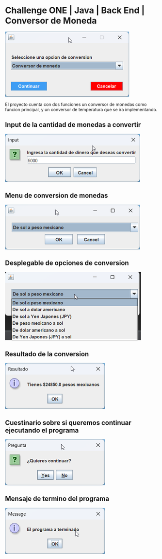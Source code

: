 # Challenge ONE | Java | Back End | Conversor de Moneda

![Imagen del menu principal](https://raw.githubusercontent.com/JoseRosso26/challenge-one-conversor-latam/master/imagenes/menu%20principal.png)

El proyecto cuenta con dos funciones un conversor de monedas como funcion principal, y un conversor de temperatura
que se ira implementando.

## Input de la cantidad de monedas a convertir

![Input de la cantidad de monedas a convertir](https://raw.githubusercontent.com/JoseRosso26/challenge-one-conversor-latam/master/imagenes/entrada%20de%20datos%20conversor%20de%20monedas.png)

## Menu de conversion de monedas

![Menu de conversion de monedas](https://raw.githubusercontent.com/JoseRosso26/challenge-one-conversor-latam/master/imagenes/menu%20de%20conversion.png)

## Desplegable de opciones de conversion

![Desplegable de opciones de conversion](https://raw.githubusercontent.com/JoseRosso26/challenge-one-conversor-latam/master/imagenes/desplegable%20de%20opciones%20de%20conversion%20de%20monedas.png)

## Resultado de la conversion

![Resultado de la conversion](https://raw.githubusercontent.com/JoseRosso26/challenge-one-conversor-latam/master/imagenes/resultado%20conversion%20monedas.png)

## Cuestinario sobre si queremos continuar ejecutando el programa

![Cuestinario sobre si queremos continuar ejecutando el programa](https://raw.githubusercontent.com/JoseRosso26/challenge-one-conversor-latam/master/imagenes/pregunta%20sobre%20si%20deseamos%20continuar%20en%20el%20programa.png)

## Mensaje de termino del programa

![Mensaje de termino del programa](https://raw.githubusercontent.com/JoseRosso26/challenge-one-conversor-latam/master/imagenes/mensaje%20de%20programa%20terminado.png)